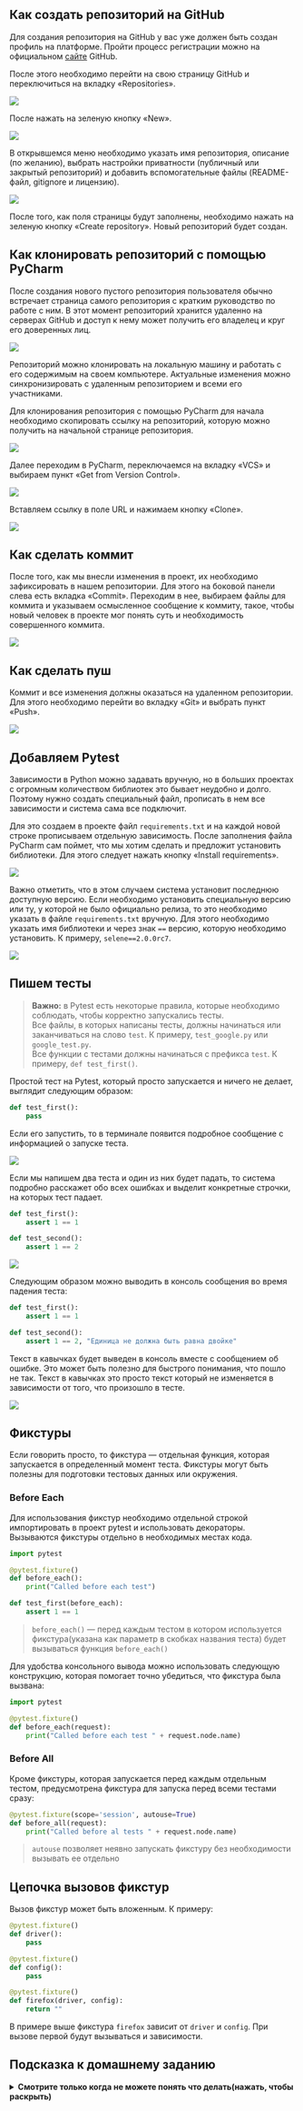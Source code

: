 ## Как создать репозиторий на GitHub 
Для создания репозитория на GitHub у вас уже должен быть создан профиль на платформе. Пройти процесс регистрации можно на официальном [сайте](https://github.com) GitHub.

После этого необходимо перейти на свою страницу GitHub и переключиться на вкладку «Repositories». 

![](https://raw.githubusercontent.com/qa-guru/knowledge-base/main/img/python/les2/les2-1.png)

После нажать на зеленую кнопку «New».

![](https://raw.githubusercontent.com/qa-guru/knowledge-base/main/img/python/les2/les2-2.png)

В открывшемся меню необходимо указать имя репозитория, описание (по желанию), выбрать настройки приватности (публичный или закрытый репозиторий) и добавить вспомогательные файлы (README-файл, gitignore и лицензию). 

![](https://raw.githubusercontent.com/qa-guru/knowledge-base/main/img/python/les2/les2-3.png)

После того, как поля страницы будут заполнены, необходимо нажать на зеленую кнопку «Create repository». Новый репозиторий будет создан.

## Как клонировать репозиторий с помощью PyCharm
После создания нового пустого репозитория пользователя обычно встречает страница самого репозитория с кратким руководство по работе с ним. В этот момент репозиторий хранится удаленно на серверах GitHub и доступ к нему может получить его владелец и круг его доверенных лиц. 

![](https://raw.githubusercontent.com/qa-guru/knowledge-base/main/img/python/les2/les2-4.png)

Репозиторий можно клонировать на локальную машину и работать с его содержимым на своем компьютере. Актуальные изменения можно синхронизировать с удаленным репозиторием и всеми его участниками.

Для клонирования репозитория с помощью PyCharm для начала необходимо скопировать ссылку на репозиторий, которую можно получить на начальной странице репозитория.

![](https://raw.githubusercontent.com/qa-guru/knowledge-base/main/img/python/les2/les2-5.png)

Далее переходим в PyCharm, переключаемся на вкладку «VCS» и выбираем пункт «Get from Version Control».

![](https://raw.githubusercontent.com/qa-guru/knowledge-base/main/img/python/les2/les2-6.png)

Вставляем ссылку в поле URL и нажимаем кнопку «Clone».

![](https://raw.githubusercontent.com/qa-guru/knowledge-base/main/img/python/les2/les2-7.png)

## Как сделать коммит
После того, как мы внесли изменения в проект, их необходимо зафиксировать в нашем репозитории. Для этого на боковой панели слева есть вкладка «Commit». Переходим в нее, выбираем файлы для коммита и указываем осмысленное сообщение к коммиту, такое, чтобы новый человек в проекте мог понять суть и необходимость совершенного коммита.

![](https://raw.githubusercontent.com/qa-guru/knowledge-base/main/img/python/les2/les2-8.png)

## Как сделать пуш
Коммит и все изменения должны оказаться на удаленном репозитории. Для этого необходимо перейти во вкладку «Git» и выбрать пункт «Push».

![](https://raw.githubusercontent.com/qa-guru/knowledge-base/main/img/python/les2/les2-9.png)

## Добавляем Pytest
Зависимости в Python можно задавать вручную, но в больших проектах с огромным количеством библиотек это бывает неудобно и долго. Поэтому нужно создать специальный файл, прописать в нем все зависимости и система сама все подключит.

Для это создаем в проекте файл `requirements.txt` и на каждой новой строке прописываем отдельную зависимость. После заполнения файла PyCharm сам поймет, что мы хотим сделать и предложит установить библиотеки. Для этого следует нажать кнопку «Install requirements».

![](https://raw.githubusercontent.com/qa-guru/knowledge-base/main/img/python/les2/les2-10.png)

Важно отметить, что в этом случаем система установит последнюю доступную версию. Если необходимо установить специальную версию или ту, у которой не было официально релиза, то это необходимо указать в файле `requirements.txt` вручную. Для этого необходимо указать имя библиотеки и через знак `==` версию, которую необходимо установить. К примеру, `selene==2.0.0rc7`.

![](https://raw.githubusercontent.com/qa-guru/knowledge-base/main/img/python/les2/les2-11.jpeg)

## Пишем тесты
> **Важно:** в Pytest есть некоторые правила, которые необходимо соблюдать, чтобы корректно запускались тесты.    
Все файлы, в которых написаны тесты, должны начинаться или заканчиваться на слово `test`. К примеру, `test_google.py` или `google_test.py`.    
Все функции с тестами должны начинаться с префикса `test`. К примеру, `def test_first()`.

Простой тест на Pytest, который просто запускается и ничего не делает, выглядит следующим образом:

```python
def test_first():
    pass
```

Если его запустить, то в терминале появится подробное сообщение с информацией о запуске теста.

![](https://raw.githubusercontent.com/qa-guru/knowledge-base/main/img/python/les2/les2-12.png)

Если мы напишем два теста и один из них будет падать, то система подробно расскажет обо всех ошибках и выделит конкретные строчки, на которых тест падает.

```python
def test_first():
    assert 1 == 1

def test_second():
    assert 1 == 2
```

![](https://raw.githubusercontent.com/qa-guru/knowledge-base/main/img/python/les2/les2-13.png)

Следующим образом можно выводить в консоль сообщения во время падения теста:

```python
def test_first():
    assert 1 == 1

def test_second():
    assert 1 == 2, "Единица не должна быть равна двойке"
```
Текст в кавычках будет выведен в консоль вместе с сообщением об ошибке. Это может быть полезно для быстрого понимания, что пошло не так. Текст в кавычках это просто текст который не изменяется в зависимости от того, что произошло в тесте.

![](https://raw.githubusercontent.com/qa-guru/knowledge-base/main/img/python/les2/les2-14.png)

## Фикстуры
Если говорить просто, то фикстура — отдельная функция, которая запускается в определенный момент теста. Фикстуры могут быть полезны для подготовки тестовых данных или окружения.

### Before Each

Для использования фикстур необходимо отдельной строкой импортировать в проект pytest и использовать декораторы. Вызываются фикстуры отдельно в необходимых местах кода.

```python
import pytest

@pytest.fixture()
def before_each():
    print("Called before each test")

def test_first(before_each):
    assert 1 == 1
```

> `before_each()` — перед каждым тестом в котором используется фикстура(указана как параметр в скобках названия теста) будет вызываться функция `before_each()`

Для удобства консольного вывода можно использовать следующую конструкцию, которая помогает точно убедиться, что фикстура была вызвана:

```python
import pytest

@pytest.fixture()
def before_each(request):
    print("Called before each test " + request.node.name)
```

### Before All

Кроме фикстуры, которая запускается перед каждым отдельным тестом, предусмотрена фикстура для запуска перед всеми тестами сразу:

```python
@pytest.fixture(scope='session', autouse=True)
def before_all(request):
    print("Called before al tests " + request.node.name)
```

> `autouse` позволяет неявно запускать фикстуру без необходимости вызывать ее отдельно

## Цепочка вызовов фикстур

Вызов фикстур может быть вложенным. К примеру:

```python
@pytest.fixture()
def driver():
    pass

@pytest.fixture()
def config():
    pass

@pytest.fixture()
def firefox(driver, config):
    return ""
```

В примере выше фикстура `firefox` зависит от `driver` и `config`. При вызове первой будут вызываться и зависимости.


##  Подсказка к домашнему заданию

<details><summary><b>Смотрите только когда не можете понять что делать(нажать, чтобы раскрыть)</b></summary>

Вам нужно написать фикстуру в которой будут заданы размеры экрана браузера и передать ее в тест. 

Синтаксис для задания размера окна браузера и закрытия браузера:

```python

browser.config.window_height = 1080  # задает высоту окна браузера
browser.config.window_width = 1920  # задает ширину окна браузера
browser.quit() # закрывает браузер после выполнения теста
```

Для этого вам нужно создать файл `conftest.py` и в нем написать фикстуру:

```python

@pytest.fixture()
def setting_browser():
    # задаем размер окна браузера (вместо этого комментария нужно подставить код из примера выше как задать размер окна браузера)
    yield 
    # закрываем браузер после выполнения теста (вместо этого комментария нужно подставить код из примера выше как закрыть браузер)
```
Дальше вам нужно в тесты передать фикстуру `browser`. Для этого вам нужно в тестах в качестве параметра указать `browser`:

```python

def test_first(setting_browser):
    browser.open("https://www.google.com/")

def test_second(setting_browser):
    browser.open("https://www.google.com/")

```
Если в фикстуре указать `autouse=True` то фикстура будет запускаться перед каждым тестом автоматически и в тестах не нужно будет указывать `setting_browser` в качестве параметра:

Пример фикстуры с `autouse=True`:

```python

@pytest.fixture(autouse=True)
def setting_browser():
    # задаем размер окна браузера (вместо этого комментария нужно подставить код из примера выше как задать размер окна браузера)
    yield 
    # закрываем браузер после выполнения теста (вместо этого комментария нужно подставить код из примера выше как закрыть браузер)
```
и в тестах тогда будет достаточно указать:

```python

def test_first():
    browser.open("https://www.google.com/")

def test_second():
    browser.open("https://www.google.com/")
```

</details>